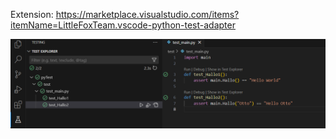 Extension: https://marketplace.visualstudio.com/items?itemName=LittleFoxTeam.vscode-python-test-adapter

![](https://raw.githubusercontent.com/sstreichan/pyTest/main/Screenshot_1.png)
